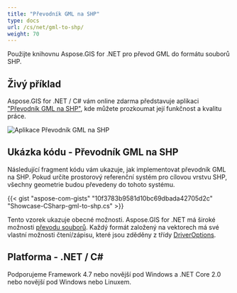```yaml
---
title: "Převodník GML na SHP"
type: docs
url: /cs/net/gml-to-shp/
weight: 70
---
```


Použijte knihovnu Aspose.GIS for .NET pro převod GML do formátu souborů SHP.

## **Živý příklad**

Aspose.GIS for .NET / C# vám online zdarma představuje aplikaci ["Převodník GML na SHP"](https://products.aspose.app/gis/conversion/gml-to-shp), kde můžete prozkoumat její funkčnost a kvalitu práce.

![Aplikace Převodník GML na SHP](conversion.png)

## **Ukázka kódu - Převodník GML na SHP**

Následující fragment kódu vám ukazuje, jak implementovat převodník GML na SHP. Pokud určíte prostorový referenční systém pro cílovou vrstvu SHP, všechny geometrie budou převedeny do tohoto systému. 

{{< gist "aspose-com-gists" "10f3783b9581d10bc69dbada42705d2c" "Showcase-CSharp-gml-to-shp.cs" >}}

Tento vzorek ukazuje obecné možnosti. Aspose.GIS for .NET má široké možnosti [převodu souborů](https://docs.aspose.com/gis/net/vector-layers/). Každý formát založený na vektorech má své vlastní možnosti čtení/zápisu, které jsou zděděny z třídy [DriverOptions](https://reference.aspose.com/gis/net/aspose.gis/driveroptions).

## **Platforma - .NET / C#**

Podporujeme Framework 4.7 nebo novější pod Windows a .NET Core 2.0 nebo novější pod Windows nebo Linuxem.
